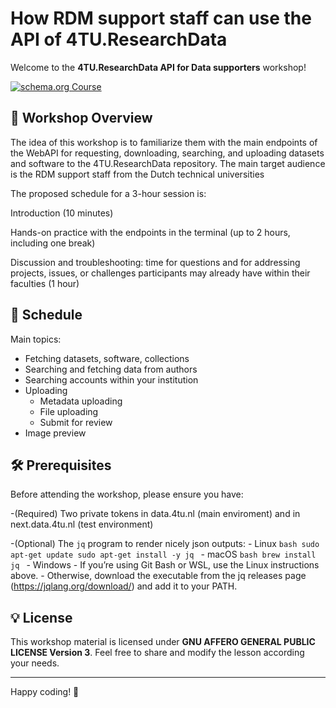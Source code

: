 # How RDM support staff can use the API of 4TU.ResearchData 

Welcome to the **4TU.ResearchData API for Data supporters** workshop! 

[![schema.org Course](https://img.shields.io/badge/schema--org-Course-blue.svg)](./schema-course.jsonld)


## 🚀 Workshop Overview

The idea of this workshop is to familiarize them with the main endpoints of the WebAPI for requesting, downloading, searching, and uploading datasets and software to the 4TU.ResearchData repository. The main target audience is the RDM support staff from the Dutch technical universities

The proposed schedule for a 3-hour session is:

Introduction (10 minutes)

Hands-on practice with the endpoints in the terminal (up to 2 hours, including one break)

Discussion and troubleshooting: time for questions and for addressing projects, issues, or challenges participants may already have within their faculties (1 hour)

## 📅 Schedule

Main topics:
- Fetching datasets, software, collections
- Searching and fetching data from authors 
- Searching accounts within your institution
- Uploading 
    - Metadata uploading
    - File uploading
    - Submit for review
- Image preview 

## 🛠 Prerequisites
Before attending the workshop, please ensure you have:


-(Required) Two private tokens in data.4tu.nl (main enviroment) and in next.data.4tu.nl (test environment)

-(Optional) The `jq` program to render nicely json outputs:
    - Linux
    ```bash
    sudo apt-get update
    sudo apt-get install -y jq
    ```
    - macOS
    ```bash
    brew install jq
    ```
    - Windows
        - If you’re using Git Bash or WSL, use the Linux instructions above.
        - Otherwise, download the executable from the jq releases page (https://jqlang.org/download/) and add it to your PATH.





## 💡 License
This workshop material is licensed under **GNU AFFERO GENERAL PUBLIC LICENSE Version 3**. Feel free to share and modify the lesson according your needs.


--------------------------

Happy coding! 🎉

